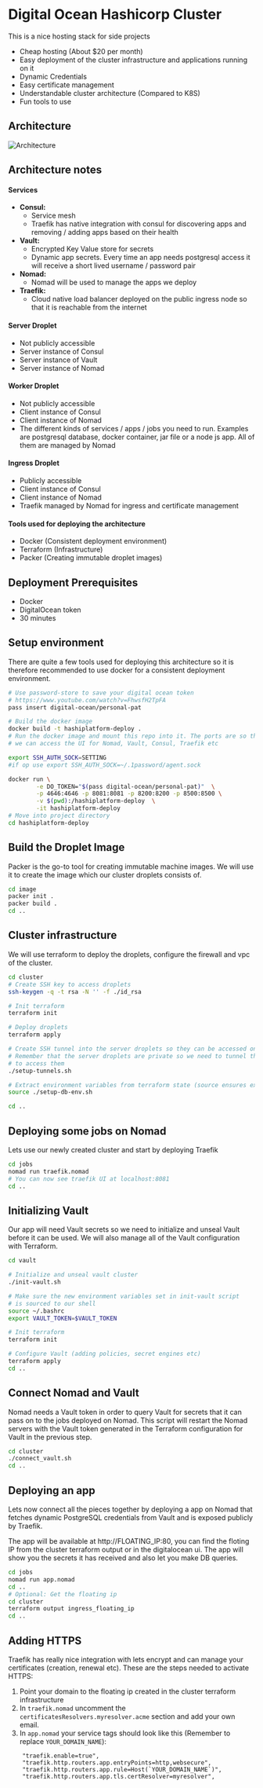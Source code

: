 # Digital Ocean Hashicorp Cluster
This is a nice hosting stack for side projects
- Cheap hosting (About $20 per month)
- Easy deployment of the cluster infrastructure and applications running on it
- Dynamic Credentials
- Easy certificate management
- Understandable cluster architecture (Compared to K8S)
- Fun tools to use


## Architecture
![Architecture](docs/diagram.png)


  <h2>Architecture notes</h2>
  <h4>Services</h4> 
  <ul>
  <li><b>Consul:</b>
  <ul>
  <li>Service mesh</li>
  <li>Traefik has native integration with consul for discovering apps and removing / adding apps based on their health</li>
  </ul>
  </li>
  <li><b>Vault:</b>
  <ul>
  <li>Encrypted Key Value store for secrets</li>
  <li>Dynamic app secrets. Every time an app needs postgresql access it will receive a short lived username / password pair</li>
  </ul>
  </li>
  <li><b>Nomad:</b>
  <ul>
  <li>Nomad will be used to manage the apps we deploy</li>
  </ul>
  </li>
  <li><b>Traefik:</b>
  <ul>
  <li>Cloud native load balancer deployed on the public ingress node so that it is reachable from the internet</li>
  </ul>
  </li>
  </ul>
  <h4>Server Droplet</h4> 
  <ul>
  <li>Not publicly accessible</li>
  <li>Server instance of Consul</li>
  <li>Server instance of Vault</li>
  <li>Server instance of Nomad</li>
  </ul>
  <h4>Worker Droplet</h4> 
  <ul>
  <li>Not publicly accessible</li>
  <li>Client instance of Consul</li>
  <li>Client instance of Nomad</li>
  <li>The different kinds of services / apps / jobs you need to run. Examples are postgresql database, docker container, jar file or a node js app. All of them are managed by Nomad</li>
  </ul>
  <h4>Ingress Droplet</h4> 
  <ul>
  <li>Publicly accessible</li>
  <li>Client instance of Consul</li>
  <li>Client instance of Nomad</li>
  <li>Traefik managed by Nomad for ingress and certificate management</li>
  </ul>
  <h4>Tools used for deploying the architecture</h4> 
  <ul>
  <li>Docker (Consistent deployment environment)</li>
  <li>Terraform (Infrastructure)</li>
  <li>Packer (Creating immutable droplet images)</li>
  </ul>


## Deployment Prerequisites
- Docker
- DigitalOcean token
- 30 minutes

## Setup environment
There are quite a few tools used for deploying this architecture so it is therefore recommended to use docker for a consistent deployment environment.

```bash
# Use password-store to save your digital ocean token
# https://www.youtube.com/watch?v=FhwsfH2TpFA
pass insert digital-ocean/personal-pat

# Build the docker image
docker build -t hashiplatform-deploy .
# Run the docker image and mount this repo into it. The ports are so that
# we can access the UI for Nomad, Vault, Consul, Traefik etc

export SSH_AUTH_SOCK=SETTING
#if op use export SSH_AUTH_SOCK=~/.1password/agent.sock

docker run \
        -e DO_TOKEN="$(pass digital-ocean/personal-pat)"  \
        -p 4646:4646 -p 8081:8081 -p 8200:8200 -p 8500:8500 \
        -v $(pwd):/hashiplatform-deploy  \
        -it hashiplatform-deploy
# Move into project directory
cd hashiplatform-deploy
```

## Build the Droplet Image
Packer is the go-to tool for creating immutable machine images. We will use it to create
the image which our cluster droplets consists of.

```bash
cd image
packer init .
packer build .
cd ..
```

## Cluster infrastructure
We will use terraform to deploy the droplets, configure the firewall and vpc of the cluster. 

```bash
cd cluster
# Create SSH key to access droplets
ssh-keygen -q -t rsa -N '' -f ./id_rsa

# Init terraform
terraform init

# Deploy droplets
terraform apply

# Create SSH tunnel into the server droplets so they can be accessed on localhost
# Remember that the server droplets are private so we need to tunnel through the ingress droplet
# to access them
./setup-tunnels.sh

# Extract environment variables from terraform state (source ensures export works in this shell)
source ./setup-db-env.sh

cd ..
```

## Deploying some jobs on Nomad 
Lets use our newly created cluster and start by deploying Traefik

```bash
cd jobs
nomad run traefik.nomad
# You can now see traefik UI at localhost:8081 
cd ..
```

## Initializing Vault
Our app will need Vault secrets so we need to initialize and unseal Vault before it can be used. We will also manage all of the Vault configuration with Terraform.

```bash
cd vault

# Initialize and unseal vault cluster
./init-vault.sh

# Make sure the new environment variables set in init-vault script
# is sourced to our shell
source ~/.bashrc
export VAULT_TOKEN=$VAULT_TOKEN

# Init terraform
terraform init

# Configure Vault (adding policies, secret engines etc)
terraform apply
cd ..
```

## Connect Nomad and Vault 
Nomad needs a Vault token in order to query Vault for secrets that it can pass on to the jobs deployed on Nomad. This script will restart the Nomad servers with the Vault token generated in the
Terraform configuration for Vault in the previous step.

```bash
cd cluster
./connect_vault.sh
cd ..

```
## Deploying an app 
Lets now connect all the pieces together by deploying a app on Nomad that fetches dynamic PostgreSQL credentials from Vault and is exposed publicly by Traefik.

The app will be available at http://FLOATING_IP:80, you can find the floting IP from the cluster terraform output or in the digitalocean ui. The app will show you the secrets it has received and also let you make DB queries.

```bash
cd jobs
nomad run app.nomad
cd ..
# Optional: Get the floating ip
cd cluster
terraform output ingress_floating_ip
cd ..
```

## Adding HTTPS 
Traefik has really nice integration with lets encrypt and can manage your certificates (creation, renewal etc). These are the steps needed to activate HTTPS:
1. Point your domain to the floating ip created in the cluster terraform infrastructure
2. In `traefik.nomad` uncomment the `certificatesResolvers.myresolver.acme` section and add your own email.
3. In `app.nomad` your service tags should look like this (Remember to replace `YOUR_DOMAIN_NAME`):
```
	"traefik.enable=true",
	"traefik.http.routers.app.entryPoints=http,websecure",
	"traefik.http.routers.app.rule=Host(`YOUR_DOMAIN_NAME`)",
	"traefik.http.routers.app.tls.certResolver=myresolver",
```
